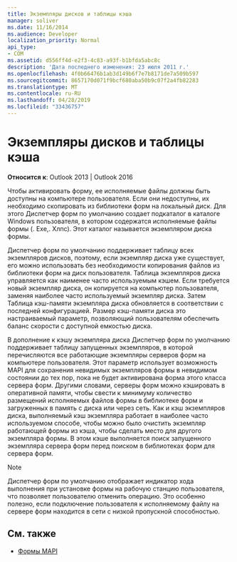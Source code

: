 ```yaml
---
title: Экземпляры дисков и таблицы кэша
manager: soliver
ms.date: 11/16/2014
ms.audience: Developer
localization_priority: Normal
api_type:
- COM
ms.assetid: d556ff4d-e2f3-4c83-a93f-b1bfda5abc8c
description: 'Дата последнего изменения: 23 июля 2011 г.'
ms.openlocfilehash: 4f0b66476b1ab3d149b6f7e7b8171de7a509b597
ms.sourcegitcommit: 8657170d071f9bcf680aba50b9c07f2a4fb82283
ms.translationtype: MT
ms.contentlocale: ru-RU
ms.lasthandoff: 04/28/2019
ms.locfileid: "33436757"
---
```

# <a name="disk-instances-and-cache-tables"></a>Экземпляры дисков и таблицы кэша

**Относится к**: Outlook 2013 | Outlook 2016 
  
Чтобы активировать форму, ее исполняемые файлы должны быть доступны на компьютере пользователя. Если они недоступны, их необходимо скопировать из библиотеки форм на локальный диск. Для этого Диспетчер форм по умолчанию создает подкаталог в каталоге Windows пользователя, в котором содержатся исполняемые файлы формы (. Exe,. Хлпс). Этот каталог называется экземпляром диска формы.
  
Диспетчер форм по умолчанию поддерживает таблицу всех экземпляров дисков, поэтому, если экземпляр диска уже существует, его можно использовать без необходимости копирования файлов из библиотеки форм на диск пользователя. Таблица экземпляров диска управляется как наименее часто используемым кэшем. Если требуется новый экземпляр диска, он копируется на компьютер пользователя, заменяя наиболее часто используемый экземпляр диска. Затем Таблица кэш-памяти экземпляра диска обновляется в соответствии с последней конфигурацией. Размер кэш-памяти диска это настраиваемый параметр, позволяющий пользователям обеспечить баланс скорости с доступной емкостью диска.
  
В дополнение к кэшу экземпляра диска Диспетчер форм по умолчанию поддерживает таблицу запущенных экземпляров, в которой перечисляются все работающие экземпляры серверов форм на компьютере пользователя. Этот параметр использует возможность MAPI для сохранения невидимых экземпляров формы в невидимом состоянии до тех пор, пока не будет активирована форма этого класса сервера форм. Другими словами, серверы форм можно кэшировать в оперативной памяти, чтобы свести к минимуму количество размещений исполняемых файлов формы в библиотеке форм и загруженных в память с диска или через сеть. Как и кэш экземпляров диска, выполняемый кэш экземпляра работает в наиболее часто используемом способе, чтобы можно было очистить экземпляр работающей формы из кэша, чтобы сделать место для другого экземпляра формы. В этом кэше выполняется поиск запущенного экземпляра сервера форм перед поиском в библиотеках форм для сервера форм.
  
> [!NOTE]
> Диспетчер форм по умолчанию отображает индикатор хода выполнения при установке формы на рабочую станцию пользователя, что позволяет пользователю отменить операцию. Это особенно полезно, если подключение пользователя к исполняемому файлу на сервере форм находится в сети с низкой пропускной способностью. 
  
## <a name="see-also"></a>См. также

- [Формы MAPI](mapi-forms.md)

